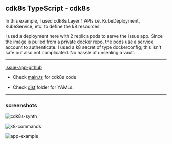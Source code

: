 ## cdk8s TypeScript - cdk8s

In this example, I used cdk8s Layer 1 APIs i.e. KubeDeployment, KubeService, etc. to define the k8 resources.

I used a deployment here with 2 replica pods to serve the issue app. Since the image is pulled from a private docker repo, the pods use a service account to authenticate. I used a k8 secret of type dockerconfig; this isn't safe but also not complicated. No hassle of unsealing a vault.

---

[issue-app-github](https://github.com/dekaghub/issue-full-stack-app)

* Check [main.ts](./main.ts) for cdk8s code

* Check [dist](./dist/) folder for YAMLs.

---

### screenshots

![cdk8s-synth](https://i.imgur.com/qRonmwI.png)

![k8-commands](https://i.imgur.com/e4kmW6y.png)

![app-example](https://i.imgur.com/GZd3Y7N.png)

